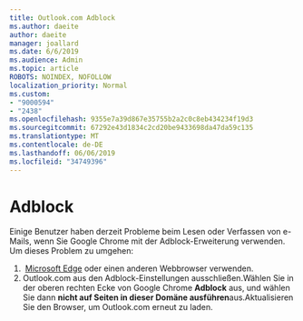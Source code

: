 ```yaml
---
title: Outlook.com Adblock
ms.author: daeite
author: daeite
manager: joallard
ms.date: 6/6/2019
ms.audience: Admin
ms.topic: article
ROBOTS: NOINDEX, NOFOLLOW
localization_priority: Normal
ms.custom:
- "9000594"
- "2438"
ms.openlocfilehash: 9355e7a39d867e35755b2a2c0c8eb434234f19d3
ms.sourcegitcommit: 67292e43d1834c2cd20be9433698da47da59c135
ms.translationtype: MT
ms.contentlocale: de-DE
ms.lasthandoff: 06/06/2019
ms.locfileid: "34749396"
---
```

# <a name="adblock"></a>Adblock

Einige Benutzer haben derzeit Probleme beim Lesen oder Verfassen von e-Mails, wenn Sie Google Chrome mit der Adblock-Erweiterung verwenden. Um dieses Problem zu umgehen:

1.  [Microsoft Edge](https://www.microsoft.com/windows/microsoft-edge) oder einen anderen Webbrowser verwenden.
1. Outlook.com aus den Adblock-Einstellungen ausschließen.Wählen Sie in der oberen rechten Ecke von Google Chrome **Adblock** aus, und wählen Sie dann **nicht auf Seiten in dieser Domäne ausführen**aus.Aktualisieren Sie den Browser, um Outlook.com erneut zu laden.